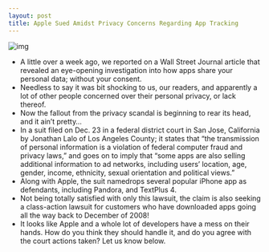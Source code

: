 ```yaml
---
layout: post
title: Apple Sued Amidst Privacy Concerns Regarding App Tracking
---
```

![img](http://media.idownloadblog.com/wp-content/uploads/2010/12/mapsdata-icon.png)
* A little over a week ago, we reported on a Wall Street Journal article that revealed an eye-opening investigation into how apps share your personal data; without your consent.
* Needless to say it was bit shocking to us, our readers, and apparently a lot of other people concerned over their personal privacy, or lack thereof.
* Now the fallout from the privacy scandal is beginning to rear its head, and it ain’t pretty…
* In a suit filed on Dec. 23 in a federal district court in San Jose, California by Jonathan Lalo of Los Angeles County; it states that “the transmission of personal information is a violation of federal computer fraud and privacy laws,” and goes on to imply that “some apps are also selling additional information to ad networks, including users’ location, age, gender, income, ethnicity, sexual orientation and political views.”
* Along with Apple, the suit namedrops several popular iPhone app as defendants, including Pandora, and TextPlus 4.
* Not being totally satisfied with only this lawsuit, the claim is also seeking a class-action lawsuit for customers who have downloaded apps going all the way back to December of 2008!
* It looks like Apple and a whole lot of developers have a mess on their hands. How do you think they should handle it, and do you agree with the court actions taken? Let us know below.


